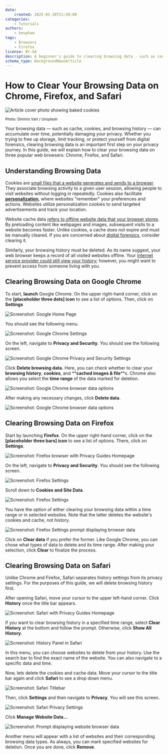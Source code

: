 ```yaml
---
date:
    created: 2025-01-30T21:50:00
categories:
    - Tutorials
authors:
    - kevpham
tags:
    - Browsers
    - Firefox
license: BY-SA
description: A beginner's guide to clearing browsing data - such as cookies, website cache, and browsing history, on Chrome, Firefox, and Safari.
schema_type: BackgroundNewsArticle
---
```

# How to Clear Your Browsing Data on Chrome, Firefox, and Safari

![Article cover photo showing baked cookies](../assets/images/clearing-browsing-data/dimmis-vart-JPu345g_OYM-unsplash.jpg)

<small aria-hidden="true">Photo: Dimmis Vart / Unsplash</small>

Your browsing data — such as cache, cookies, and browsing history — can accumulate over time, potentially damaging your privacy. Whether you trying to free up storage, limit tracking, or protect yourself from digital forensics, clearing browsing data is an important first step on your privacy journey. In this guide, we will explain how to clear your browsing data on three popular web browsers: Chrome, Firefox, and Safari.<!-- more -->

## Understanding Browsing Data

Cookies are [small files that a website generates and sends to a browser](https://www.cloudflare.com/learning/privacy/what-are-cookies/). They associate browsing activity to a given user session, allowing people to visit websites without logging in repeatedly. Cookies also facilitate [__personalization__](https://www.forbes.com/councils/forbestechcouncil/2023/04/11/the-internet-of-you-how-web-personalization-is-shaping-the-future/), where websites "remember" your preferences and actions. Websites utilize personalization cookies to send targeted advertisements and track your location.

Website cache data [refers to offline website data that your browser stores](https://learn.g2.com/what-is-cached-data). By preloading content like webpages and images, subsequent visits to a website becomes faster. Unlike cookies, a cache does not expire and must be manually cleared. If you are concerned about [digital forensics](https://hawkeyeforensic.com/2024/03/30/browser-forensics-examining-browser-artifacts/), consider clearing it.

Similarly, your browsing history must be deleted. As its name suggest, your web browser keeps a record of all visited websites offline. Your [internet service provider could still view your history](https://www.androidauthority.com/isp-tracking-1167088/); however, you might want to prevent access from someone living with you.

## Clearing Browsing Data on Google Chrome

To start, ____launch____ Google Chrome. On the upper right-hand corner, click on the ____[placeholder three dots] icon____ to see a list of options. Then, click on ____Settings____

![Screenshot: Google Home Page](../assets/images/clearing-browsing-data/chrome1.png)

You should see the following menu.

![Screenshot: Google Chrome Settings](../assets/images/clearing-browsing-data/chromesettings.png)

On the left, navigate to ____Privacy and Security____. You should see the following screen.

![Screenshot: Google Chrome Privacy and Security Settings](../assets/images/clearing-browsing-data/chrome.png)

Click ____Delete browsing data.____ Here, you can check whether to clear your ____browsing history____, ____cookies____, and **__cached images & file__**s. Chrome also allows you select the ____time range____ of the data marked for deletion.

![Screenshot: Google Chrome browser data options](../assets/images/clearing-browsing-data/chromesettings1.png)

After making any necessary changes, click ____Delete data____.

![Screenshot: Google Chrome browser data options](../assets/images/clearing-browsing-data/chromedelete.png)

## Clearing Browsing Data on Firefox

Start by launching ____Firefox____. On the upper right-hand corner, click on the ____[placeholder three bars] icon____ to see a list of options. There, click on ____Settings____.

![Screenshot: Firefox browser with Privacy Guides Homepage](../assets/images/clearing-browsing-data/firefox2.png)

On the left, navigate to ____Privacy and Security____. You should see the following screen.

![Screenshot: Firefox Settings](../assets/images/clearing-browsing-data/firefox1.png)

Scroll down to ____Cookies and Site Data____.

![Screenshot: Firefox Settings](../assets/images/clearing-browsing-data/firefoxcookies.png)

You have the option of either clearing your browsing data within a time range or in selected websites. Note that the latter deletes the website's cookies and cache, not history.

![Screenshot: Firefox Settings prompt displaying browser data](../assets/images/clearing-browsing-data/firefoxdata2.png)

Click on ____Clear data____ if you prefer the former. Like Google Chrome, you can chose what types of data to delete and its time range. After making your selection, click ____Clear____ to finalize the process.

## Clearing Browsing Data on Safari

Unlike Chrome and Firefox, Safari separates history settings from its privacy settings. For the purposes of this guide, we will delete browsing history first.

After opening Safari, move your cursor to the upper left-hand corner. Click ____History____ once the title bar appears.

![Screenshot: Safari with Privacy Guides Homepage](../assets/images/clearing-browsing-data/safari2.png)

If you want to clear browsing history in a specified time range, select ____Clear History____ at the bottom and follow the prompt. Otherwise, click ____Show All History____.

![Screenshot: History Panel in Safari](../assets/images/clearing-browsing-data/history.png)

In this menu, you can choose websites to delete from your history. Use the search bar to find the exact name of the website. You can also navigate to a specific data and time.

Now, lets delete the cookies and cache data. Move your cursor to the title bar again and click ____Safari____ to see a drop down menu.

![Screenshot: Safari Titlebar](../assets/images/clearing-browsing-data/safaritoolbar.png)

Then, click ____Settings____ and then navigate to ____Privacy____. You will see this screen.

![Screenshot: Safari Privacy Settings](../assets/images/clearing-browsing-data/safarisettings.png)

Click ____Manage Website Data...____

![Screenshot: Prompt displaying website browser data](../assets/images/clearing-browsing-data/safaridata.png)

Another menu will appear with a list of websites and their corresponding browsing data types. As always, you can mark specified websites for deletion. Once you are done, click ____Remove____.
